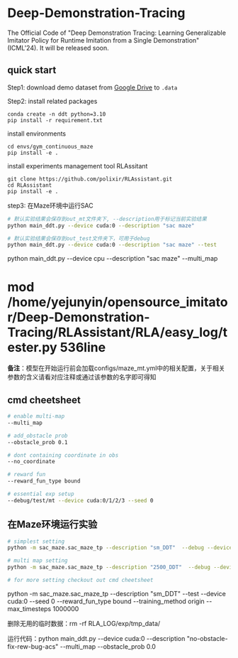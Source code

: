 # Deep-Demonstration-Tracing

The  Official Code of "Deep Demonstration Tracing: Learning Generalizable Imitator Policy for Runtime Imitation from a Single Demonstration" (ICML'24). It will be released soon.

## quick start


Step1: download demo dataset from [Google Drive](https://drive.google.com/drive/folders/1GIzGRSqSdF7-KkN5dVF_SZHrN3hePmjb?usp=sharing) to `.data`

Step2: install related packages

```
conda create -n ddt python=3.10
pip install -r requirement.txt
```

install environments

```
cd envs/gym_continuous_maze
pip install -e .
```

install experiments management tool RLAssitant

```
git clone https://github.com/polixir/RLAssistant.git
cd RLAssistant
pip install -e .
```

step3: 在Maze环境中运行SAC

```bash
# 默认实验结果会保存到out_mt文件夹下, --description用于标记当前实验结果
python main_ddt.py --device cuda:0 --description "sac maze"

# 默认实验结果会保存到out_test文件夹下，可用于debug
python main_ddt.py --device cuda:0 --description "sac maze" --test
```
python main_ddt.py --device cpu --description "sac maze" --multi_map
# mod /home/yejunyin/opensource_imitator/Deep-Demonstration-Tracing/RLAssistant/RLA/easy_log/tester.py 536line
**备注**：模型在开始运行前会加载configs/maze_mt.yml中的相关配置，关于相关参数的含义请看对应注释或通过该参数的名字即可得知

## cmd cheetsheet

```bash
# enable multi-map
--multi_map

# add_obstacle prob
--obstacle_prob 0.1

# dont containing coordinate in obs
--no_coordinate

# reward fun
--reward_fun_type bound

# essential exp setup
--debug/test/mt --device cuda:0/1/2/3 --seed 0
```

## 在Maze环境运行实验
```bash
# simplest setting
python -m sac_maze.sac_maze_tp --description "sm_DDT"  --debug --device cuda:0  --seed 0   --reward_fun_type bound --training_method origin  --max_timesteps 1000000

# multi map setting
python -m sac_maze.sac_maze_tp --description "2500_DDT"  --debug --device cuda:0  --seed 0   --reward_fun_type bound --training_method origin  --max_timesteps 1000000

# for more setting checkout out cmd cheetsheet
```

python -m sac_maze.sac_maze_tp --description "sm_DDT"  --test --device cuda:0  --seed 0   --reward_fun_type bound --training_method origin  --max_timesteps 1000000 



删除无用的临时数据：rm -rf RLA_LOG/exp/tmp_data/


运行代码：python main_ddt.py --device cuda:0 --description "no-obstacle-fix-rew-bug-acs" --multi_map --obstacle_prob 0.0